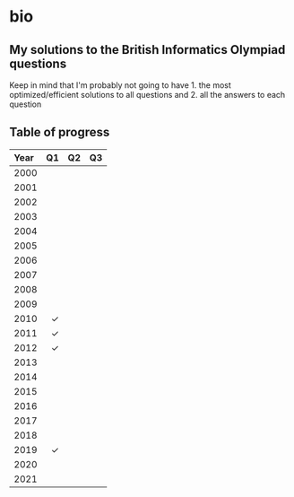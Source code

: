 # bio
## My solutions to the British Informatics Olympiad questions

Keep in mind that I'm probably not going to have 1. the most optimized/efficient solutions to all questions and 2. all the answers to each question

## Table of progress

| Year | Q1      | Q2      | Q3      |
| :--- | ------: | ------: | ------: |
| 2000 |         |         |         |
| 2001 |         |         |         |
| 2002 |         |         |         |
| 2003 |         |         |         |
| 2004 |         |         |         |
| 2005 |         |         |         |
| 2006 |         |         |         |
| 2007 |         |         |         |
| 2008 |         |         |         |
| 2009 |         |         |         |
| 2010 | &check; |         |         |
| 2011 | &check; |         |         |
| 2012 | &check; |         |         |
| 2013 |         |         |         |
| 2014 |         |         |         |
| 2015 |         |         |         |
| 2016 |         |         |         |
| 2017 |         |         |         |
| 2018 |         |         |         |
| 2019 | &check; |         |         |
| 2020 |         |         |         |
| 2021 |         |         |         |